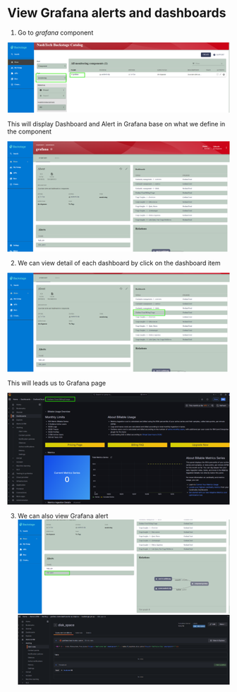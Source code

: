 # View Grafana alerts and dashboards 
1. Go to <i>grafana</i> component

![](../../assets/Screenshot%202024-10-14%20191304.png)

This will display Dashboard and Alert in Grafana base on what we define in the component

![](../../assets/Screenshot%202024-10-14%20191400.png)

2. We can view detail of each dashboard by click on the dashboard item

![](../../assets/Screenshot%202024-10-14%20191639.png)

This will leads us to Grafana page

![](../../assets/Screenshot%202024-10-14%20191901.png)

3. We can also view Grafana alert
![](../../assets/Screenshot%202024-10-14%20192104.png)
![](../../assets/Screenshot%202024-10-14%20192143.png)
